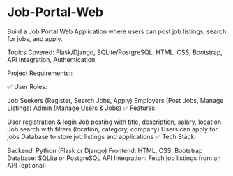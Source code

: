 # Job-Portal-Web
Build a Job Portal Web Application where users can post job listings, search for jobs, and apply.

Topics Covered: Flask/Django, SQLite/PostgreSQL, HTML, CSS, Bootstrap, API Integration, Authentication

Project Requirements::

✅ User Roles:

Job Seekers (Register, Search Jobs, Apply)
Employers (Post Jobs, Manage Listings)
Admin (Manage Users & Jobs)
✅ Features:

User registration & login
Job posting with title, description, salary, location
Job search with filters (location, category, company)
Users can apply for jobs
Database to store job listings and applications
✅ Tech Stack:

Backend: Python (Flask or Django)
Frontend: HTML, CSS, Bootstrap
Database: SQLite or PostgreSQL
API Integration: Fetch job listings from an API (optional)
